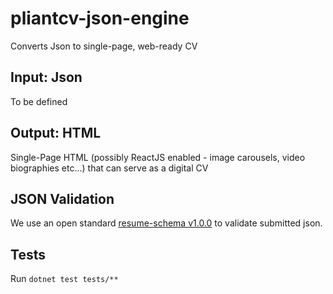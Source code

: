 # pliantcv-json-engine
Converts Json to single-page, web-ready CV

## Input: Json
To be defined

## Output: HTML
Single-Page HTML (possibly ReactJS enabled - image carousels, video biographies etc...) that can serve as a digital CV


## JSON Validation
We use an open standard [resume-schema v1.0.0](https://raw.githubusercontent.com/jsonresume/resume-schema/v1.0.0/schema.json) to validate submitted json.

## Tests
Run `dotnet test tests/**`